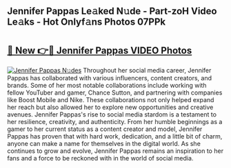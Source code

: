 ## Jennifer Pappas Le𝚊ked N𝚞de - Part-zoH Video Le𝚊ks - Hot Onlyf𝚊ns Photos 07PPk

# <h2><a href="http://ab63287.deff.icu/?id=Jennifer+Pappas">🔗 New 👉🔴 Jennifer Pappas VIDEO Photos</a></h2>

[![Jennifer Pappas N𝚞des](https://i.imgur.com/rIISA9y.gif)](http://ab63287.deff.icu/?id=Jennifer+Pappas)
Throughout her social media career, Jennifer Pappas has collaborated with various influencers, content creators, and brands. Some of her most notable collaborations include working with fellow YouTuber and gamer, Chance Sutton, and partnering with companies like Boost Mobile and Nike. These collaborations not only helped expand her reach but also allowed her to explore new opportunities and creative avenues. Jennifer Pappas's rise to social media stardom is a testament to her resilience, creativity, and authenticity. From her humble beginnings as a gamer to her current status as a content creator and model, Jennifer Pappas has proven that with hard work, dedication, and a little bit of charm, anyone can make a name for themselves in the digital world. As she continues to grow and evolve, Jennifer Pappas remains an inspiration to her fans and a force to be reckoned with in the world of social media.
